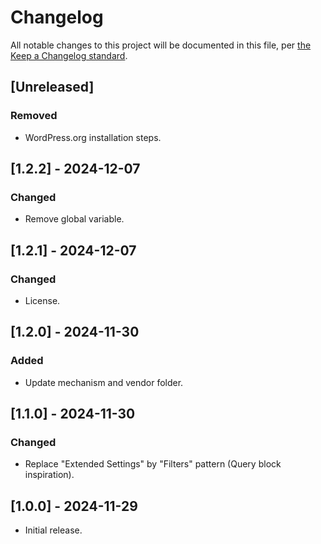 # Changelog

All notable changes to this project will be documented in this file, per [the Keep a Changelog standard](http://keepachangelog.com/).

## [Unreleased]

### Removed

- WordPress.org installation steps.

## [1.2.2] - 2024-12-07

### Changed

- Remove global variable.

## [1.2.1] - 2024-12-07

### Changed

- License.

## [1.2.0] - 2024-11-30

### Added

- Update mechanism and vendor folder.

## [1.1.0] - 2024-11-30

### Changed

- Replace "Extended Settings" by "Filters" pattern (Query block inspiration).

## [1.0.0] - 2024-11-29

- Initial release.
